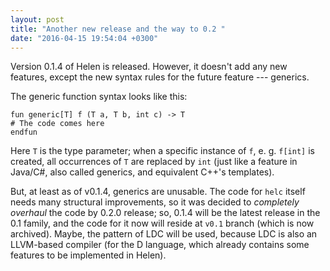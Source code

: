 ```yaml
---
layout: post
title: "Another new release and the way to 0.2 "
date: "2016-04-15 19:54:04 +0300"
---
```


Version 0.1.4 of Helen is released. However, it doesn't add any new features,
except the new syntax rules for the future feature --- generics.

The generic function syntax looks like this:
```
fun generic[T] f (T a, T b, int c) -> T
# The code comes here
endfun
```
Here `T` is the type parameter; when a specific instance of `f`, e. g. `f[int]`
is created, all occurrences of `T` are replaced by `int` (just like a feature
  in Java/C#, also called generics, and equivalent C++'s templates).

But, at least as of v0.1.4, generics are unusable. The code for `helc` itself
needs many structural improvements, so it was decided to _completely overhaul_
the code by 0.2.0 release; so, 0.1.4 will be the latest release in the 0.1
family, and the code for it now will reside at `v0.1` branch (which is now
archived). Maybe, the pattern of LDC will be used, because LDC is also an
LLVM-based compiler (for the D language, which already contains some features
to be implemented in Helen).
